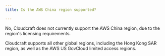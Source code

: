 ```yaml
---
title: Is the AWS China region supported?

---
```


No, Cloudcraft does not currently support the AWS China region, due to the region's licensing requirements.

Cloudcraft supports all other global regions, including the Hong Kong SAR region, as well as the AWS US GovCloud limited access regions.
